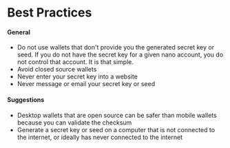 # Best Practices

#### General

- Do not use wallets that don't provide you the generated secret key or seed. If you do not have the secret key for a given nano account, you do not control that account. It is that simple.
- Avoid closed source wallets
- Never enter your secret key into a website
- Never message or email your secret key or seed

#### Suggestions

- Desktop wallets that are open source can be safer than mobile wallets because you can validate the checksum
- Generate a secret key or seed on a computer that is not connected to the internet, or ideally has never connected to the internet
